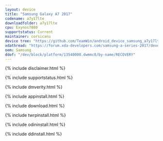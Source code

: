 ```yaml
---
layout: device
title: "Samsung Galaxy A7 2017"
codename: a7y17lte
downloadfolder: a7y17lte
cpu: Exynos7880
supportstatus: Current
maintainer: corsicanu
device tree: "https://github.com/TeamWin/android_device_samsung_a7y17lte"
xdathread: "https://forum.xda-developers.com/samsung-a-series-2017/development/recovery-galaxy-a5-a7-2017-t3815931"
oem: Samsung
ddof: "/dev/block/platform/13540000.dwmmc0/by-name/RECOVERY"
---
```


{% include disclaimer.html %}

{% include supportstatus.html %}

{% include dmverity.html %}

{% include appinstall.html %}

{% include download.html %}

{% include twrpinstall.html %}

{% include odininstall.html %}

{% include ddinstall.html %}
